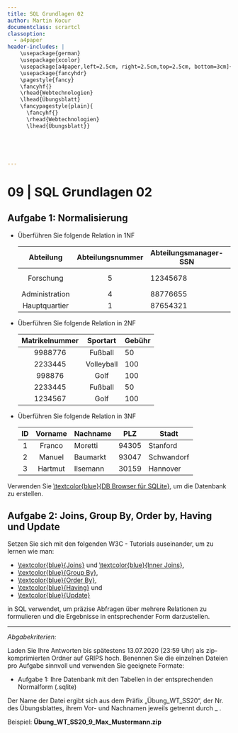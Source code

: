 ```yaml
---
title: SQL Grundlagen 02
author: Martin Kocur
documentclass: scrartcl
classoption:
  - a4paper
header-includes: |
    \usepackage{german} 
	\usepackage{xcolor}
    \usepackage[a4paper,left=2.5cm, right=2.5cm,top=2.5cm, bottom=3cm]{geometry}
    \usepackage{fancyhdr}
    \pagestyle{fancy}
    \fancyhf{}
    \rhead{Webtechnologien}
    \lhead{Übungsblatt}
    \fancypagestyle{plain}{
      \fancyhf{}
      \rhead{Webtechnologien}
      \lhead{Übungsblatt}}





---
```



# 09 | SQL Grundlagen 02

## Aufgabe 1: Normalisierung

- Überführen Sie folgende Relation in 1NF

  |   Abteilung    | Abteilungsnummer | Abteilungsmanager-SSN | Abteilungsstandort          |
  | :------------: | :--------------: | --------------------- | --------------------------- |
  |   Forschung    |        5         | 12345678              | {München, Regensburg, Köln} |
  | Administration |        4         | 88776655              | Hamburg                     |
  | Hauptquartier  |        1         | 87654321              | Berlin                      |

- Überführen Sie folgende Relation in 2NF

  | Matrikelnummer |  Sportart  | Gebühr |
  | :------------: | :--------: | ------ |
  |    9988776     |  Fußball   | 50     |
  |    2233445     | Volleyball | 100    |
  |     998876     |    Golf    | 100    |
  |    2233445     |  Fußball   | 50     |
  |    1234567     |    Golf    | 100    |

- Überführen Sie folgende Relation in 3NF

  |  ID  | Vorname | Nachname | PLZ   | Stadt      |
  | :--: | :-----: | -------- | ----- | ---------- |
  |  1   | Franco  | Moretti  | 94305 | Stanford   |
  |  2   | Manuel  | Baumarkt | 93047 | Schwandorf |
  |  3   | Hartmut | Ilsemann | 30159 | Hannover   |

Verwenden Sie [\textcolor{blue}{DB Browser für SQLite}](https://sqlitebrowser.org/), um die Datenbank zu erstellen.



## Aufgabe 2: Joins, Group By, Order by, Having und Update

Setzen Sie sich mit den folgenden W3C - Tutorials auseinander, um zu lernen wie man:

- [\textcolor{blue}{Joins}](https://www.w3schools.com/sql/sql_join.asp) und [\textcolor{blue}{Inner Joins}](https://www.w3schools.com/sql/sql_join_inner.asp),
- [\textcolor{blue}{Group By}](https://www.w3schools.com/sql/sql_groupby.asp),
- [\textcolor{blue}{Order By}](https://www.w3schools.com/sql/sql_orderby.asp),
- [\textcolor{blue}{Having}](https://www.w3schools.com/sql/sql_having.asp) und
- [\textcolor{blue}{Update}](https://www.w3schools.com/sql/sql_update.asp) 

in SQL verwendet, um präzise Abfragen über mehrere Relationen zu formulieren und die Ergebnisse in entsprechender Form darzustellen.

------

*Abgabekriterien:*

Laden Sie Ihre Antworten bis spätestens 13.07.2020 (23:59 Uhr) als zip-komprimierten Ordner auf GRIPS hoch. Benennen Sie die einzelnen Dateien pro Aufgabe sinnvoll und verwenden Sie geeignete Formate:

- Aufgabe 1: Ihre Datenbank mit den Tabellen in der entsprechenden Normalform (.sqlite)


Der Name der Datei ergibt sich aus dem Präfix „Übung_WT_SS20“, der Nr. des Übungsblattes, ihrem Vor- und Nachnamen jeweils getrennt durch _ .

 

Beispiel: **Übung_WT_SS20_9_Max_Mustermann.zip**

